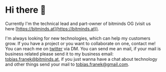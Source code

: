 # Hi there 👋
Currently I'm the technical lead and part-owner of bitminds OG (visit us here [https://bitminds.at](https://bitminds.at)).

I'm always looking for new technologies, which can help my customers grow. If you have a project or you want to collaborate on one, contact me! You can reach me on [twitter](https://twitter.com/TobiasFranek) via DM. You can send me an mail, if your mail is business related please send it to my business email: tobias.franek@bitminds.at, if you just wanna have a chat about technology and other things send your mail to tobias.franek@gmail.com.

<!--
**TobiasFranek/TobiasFranek** is a ✨ _special_ ✨ repository because its `README.md` (this file) appears on your GitHub profile.

Here are some ideas to get you started:

- 🔭 I’m currently working on ...
- 🌱 I’m currently learning ...
- 👯 I’m looking to collaborate on ...
- 🤔 I’m looking for help with ...
- 💬 Ask me about ...
- 📫 How to reach me: ...
- 😄 Pronouns: ...
- ⚡ Fun fact: ...
-->

